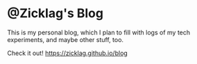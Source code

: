 # @Zicklag's Blog

This is my personal blog, which I plan to fill with logs of my tech experiments, and maybe other stuff, too.

Check it out! <https://zicklag.github.io/blog>
